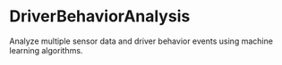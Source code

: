 # DriverBehaviorAnalysis
Analyze multiple sensor data and driver behavior events using machine learning algorithms.
